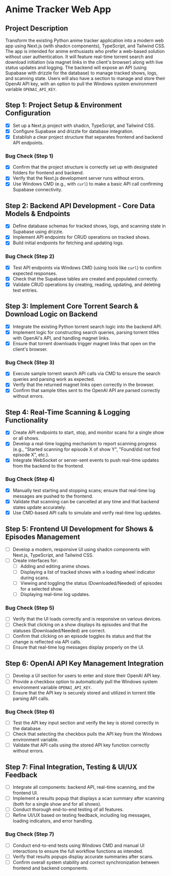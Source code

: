 # Anime Tracker Web App

## Project Description
Transform the existing Python anime tracker application into a modern web app using Next.js (with shadcn components), TypeScript, and Tailwind CSS. The app is intended for anime enthusiasts who prefer a web-based solution without user authentication. It will feature real-time torrent search and download initiation (via magnet links in the client's browser) along with live status updates and logging. The backend will expose an API (using Supabase with drizzle for the database) to manage tracked shows, logs, and scanning state. Users will also have a section to manage and store their OpenAI API key, with an option to pull the Windows system environment variable `OPENAI_API_KEY`.

## Step 1: Project Setup & Environment Configuration
- [x] Set up a Next.js project with shadcn, TypeScript, and Tailwind CSS.
- [x] Configure Supabase and drizzle for database integration.
- [x] Establish a clear project structure that separates frontend and backend API endpoints.

### Bug Check (Step 1)
- [x] Confirm that the project structure is correctly set up with designated folders for frontend and backend.
- [x] Verify that the Next.js development server runs without errors.
- [x] Use Windows CMD (e.g., with `curl`) to make a basic API call confirming Supabase connectivity.

## Step 2: Backend API Development - Core Data Models & Endpoints
- [x] Define database schemas for tracked shows, logs, and scanning state in Supabase using drizzle.
- [x] Implement API endpoints for CRUD operations on tracked shows.
- [x] Build initial endpoints for fetching and updating logs.

### Bug Check (Step 2)
- [x] Test API endpoints via Windows CMD (using tools like `curl`) to confirm expected responses.
- [x] Check that the Supabase tables are created and populated correctly.
- [x] Validate CRUD operations by creating, reading, updating, and deleting test entries.

## Step 3: Implement Core Torrent Search & Download Logic on Backend
- [x] Integrate the existing Python torrent search logic into the backend API.
- [x] Implement logic for constructing search queries, parsing torrent titles with OpenAI's API, and handling magnet links.
- [x] Ensure that torrent downloads trigger magnet links that open on the client's browser.

### Bug Check (Step 3)
- [x] Execute sample torrent search API calls via CMD to ensure the search queries and parsing work as expected.
- [x] Verify that the returned magnet links open correctly in the browser.
- [x] Confirm that sample titles sent to the OpenAI API are parsed correctly without errors.

## Step 4: Real-Time Scanning & Logging Functionality
- [x] Create API endpoints to start, stop, and monitor scans for a single show or all shows.
- [x] Develop a real-time logging mechanism to report scanning progress (e.g., "Started scanning for episode X of show Y", "Found/did not find episode X", etc.).
- [x] Integrate WebSocket or server-sent events to push real-time updates from the backend to the frontend.

### Bug Check (Step 4)
- [x] Manually test starting and stopping scans; ensure that real-time log messages are pushed to the frontend.
- [x] Validate that scanning can be cancelled at any time and that backend states update accurately.
- [x] Use CMD-based API calls to simulate and verify real-time log updates.

## Step 5: Frontend UI Development for Shows & Episodes Management
- [ ] Develop a modern, responsive UI using shadcn components with Next.js, TypeScript, and Tailwind CSS.
- [ ] Create interfaces for:
  - [ ] Adding and editing anime shows.
  - [ ] Displaying a list of tracked shows with a loading wheel indicator during scans.
  - [ ] Viewing and toggling the status (Downloaded/Needed) of episodes for a selected show.
  - [ ] Displaying real-time log updates.

### Bug Check (Step 5)
- [ ] Verify that the UI loads correctly and is responsive on various devices.
- [ ] Check that clicking on a show displays its episodes and that the statuses (Downloaded/Needed) are correct.
- [ ] Confirm that clicking on an episode toggles its status and that the change is reflected via API calls.
- [ ] Ensure that real-time log messages display properly on the UI.

## Step 6: OpenAI API Key Management Integration
- [ ] Develop a UI section for users to enter and store their OpenAI API key.
- [ ] Provide a checkbox option to automatically pull the Windows system environment variable `OPENAI_API_KEY`.
- [ ] Ensure that the API key is securely stored and utilized in torrent title parsing API calls.

### Bug Check (Step 6)
- [ ] Test the API key input section and verify the key is stored correctly in the database.
- [ ] Check that selecting the checkbox pulls the API key from the Windows environment variable.
- [ ] Validate that API calls using the stored API key function correctly without errors.

## Step 7: Final Integration, Testing & UI/UX Feedback
- [ ] Integrate all components: backend API, real-time scanning, and the frontend UI.
- [ ] Implement a results popup that displays a scan summary after scanning (both for a single show and for all shows).
- [ ] Conduct thorough end-to-end testing of all features.
- [ ] Refine UI/UX based on testing feedback, including log messages, loading indicators, and error handling.

### Bug Check (Step 7)
- [ ] Conduct end-to-end tests using Windows CMD and manual UI interactions to ensure the full workflow functions as intended.
- [ ] Verify that results popups display accurate summaries after scans.
- [ ] Confirm overall system stability and correct synchronization between frontend and backend components.
